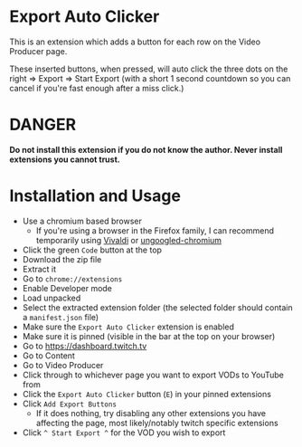 
# Export Auto Clicker

This is an extension which adds a button for each row on the Video Producer page.

These inserted buttons, when pressed, will auto click the three dots on the right => Export => Start Export (with a short 1 second countdown so you can cancel if you're fast enough after a miss click.)

# DANGER

**Do not install this extension if you do not know the author. Never install extensions you cannot trust.**

# Installation and Usage

- Use a chromium based browser
  - If you're using a browser in the Firefox family, I can recommend temporarily using [Vivaldi](https://vivaldi.com) or [ungoogled-chromium](https://github.com/ungoogled-software/ungoogled-chromium)
- Click the green `Code` button at the top
- Download the zip file
- Extract it
- Go to `chrome://extensions`
- Enable Developer mode
- Load unpacked
- Select the extracted extension folder (the selected folder should contain a `manifest.json` file)
- Make sure the `Export Auto Clicker` extension is enabled
- Make sure it is pinned (visible in the bar at the top on your browser)
- Go to https://dashboard.twitch.tv
- Go to Content
- Go to Video Producer
- Click through to whichever page you want to export VODs to YouTube from
- Click the `Export Auto Clicker` button (`E`) in your pinned extensions
- Click `Add Export Buttons`
  - If it does nothing, try disabling any other extensions you have affecting the page, most likely/notably twitch specific extensions
- Click `^ Start Export ^` for the VOD you wish to export
